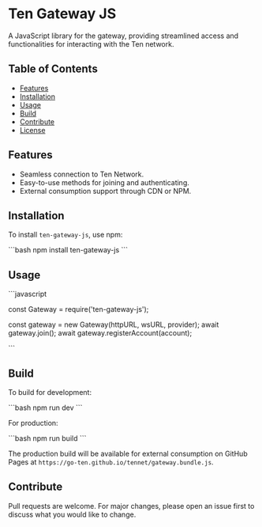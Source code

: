 # Ten Gateway JS

A JavaScript library for the gateway, providing streamlined access and functionalities for interacting with the Ten network.

## Table of Contents

- [Features](#features)
- [Installation](#installation)
- [Usage](#usage)
- [Build](#build)
- [Contribute](#contribute)
- [License](#license)

## Features

- Seamless connection to Ten Network.
- Easy-to-use methods for joining and authenticating.
- External consumption support through CDN or NPM.

## Installation

To install `ten-gateway-js`, use npm:

\`\`\`bash
npm install ten-gateway-js
\`\`\`

## Usage

\`\`\`javascript

const Gateway = require('ten-gateway-js');

const gateway = new Gateway(httpURL, wsURL, provider);
await gateway.join();
await gateway.registerAccount(account);

\`\`\`

## Build

To build for development:

\`\`\`bash
npm run dev
\`\`\`

For production:

\`\`\`bash
npm run build
\`\`\`

The production build will be available for external consumption on GitHub Pages at `https://go-ten.github.io/tennet/gateway.bundle.js`.

## Contribute

Pull requests are welcome. For major changes, please open an issue first to discuss what you would like to change.
